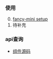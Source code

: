 ### 使用
0. [fancy-mini setup](./tutorial-0-getStarted.html)
1. 待补充

### api查询
- [组件源码](https://github.com/zhuanzhuanfe/fancy-mini/blob/master/components/DialogCommon.wpy)